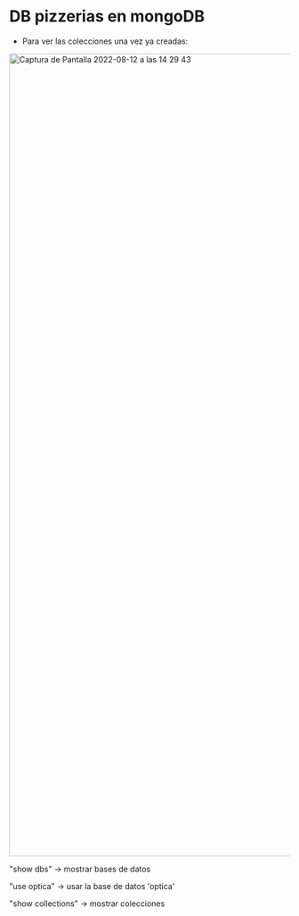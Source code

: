 # DB pizzerias en mongoDB

- Para ver las colecciones una vez ya creadas:

<img width="1440" alt="Captura de Pantalla 2022-08-12 a las 14 29 43" src="https://user-images.githubusercontent.com/107991714/184354320-8927cf8c-3842-46d3-9d3b-25cb63d25ad7.png">


"show dbs" -> mostrar bases de datos

"use optica" -> usar la base de datos 'optica'

"show collections" -> mostrar colecciones

